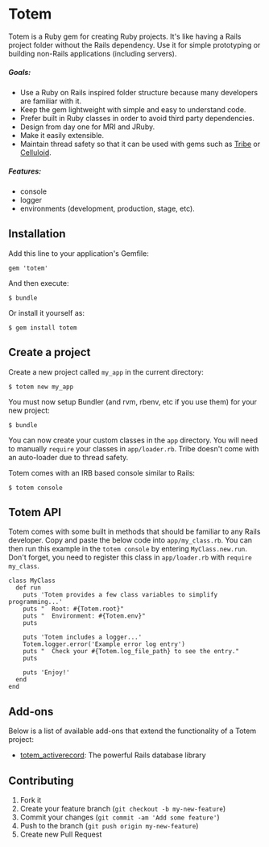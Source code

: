# Totem

Totem is a Ruby gem for creating Ruby projects.
It's like having a Rails project folder without the Rails dependency.
Use it for simple prototyping or building non-Rails applications (including servers).

##### Goals:
- Use a Ruby on Rails inspired folder structure because many developers are familiar with it.
- Keep the gem lightweight with simple and easy to understand code.
- Prefer built in Ruby classes in order to avoid third party dependencies.
- Design from day one for MRI and JRuby.
- Make it easily extensible.
- Maintain thread safety so that it can be used with gems such as [Tribe](https://github.com/chadrem/tribe) or [Celluloid](https://github.com/celluloid/celluloid).

##### Features:
- console
- logger
- environments (development, production, stage, etc).

## Installation

Add this line to your application's Gemfile:

    gem 'totem'

And then execute:

    $ bundle

Or install it yourself as:

    $ gem install totem

## Create a project

Create a new project called `my_app` in the current directory:

    $ totem new my_app

You must now setup Bundler (and rvm, rbenv, etc if you use them) for your new project:

    $ bundle

You can now create your custom classes in the `app` directory.
You will need to manually `require` your classes in `app/loader.rb`.
Tribe doesn't come with an auto-loader due to thread safety.

Totem comes with an IRB based console similar to Rails:

    $ totem console

## Totem API

Totem comes with some built in methods that should be familiar to any Rails developer.
Copy and paste the below code into `app/my_class.rb`.
You can then run this example in the `totem console` by entering `MyClass.new.run`.
Don't forget, you need to register this class in `app/loader.rb` with `require my_class`.

    class MyClass
      def run
        puts 'Totem provides a few class variables to simplify programming...'
        puts "  Root: #{Totem.root}"
        puts "  Environment: #{Totem.env}"
        puts

        puts 'Totem includes a logger...'
        Totem.logger.error('Example error log entry')
        puts "  Check your #{Totem.log_file_path} to see the entry."
        puts

        puts 'Enjoy!'
      end
    end

## Add-ons

Below is a list of available add-ons that extend the functionality of a Totem project:

- [totem_activerecord](https://github.com/chadrem/totem_activerecord): The powerful Rails database library

## Contributing

1. Fork it
2. Create your feature branch (`git checkout -b my-new-feature`)
3. Commit your changes (`git commit -am 'Add some feature'`)
4. Push to the branch (`git push origin my-new-feature`)
5. Create new Pull Request
